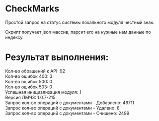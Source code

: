 # CheckMarks

Простой запрос на статус системы локального модуля честный знак.

Скрипт получает json массив, парсит его на нужные нам данные по индексу. 

# Результат выполнения:

Кол-во обращений к API: 92 <br>
Кол-во ошибок 400: 3 <br>
Кол-во ошибок 500: 0 <br>
Кол-во ошибок 503: 0 <br>
Успешная инициализация модуля: 1 <br>
Версия ЛМЧЗ: 1.0.7-215 <br>
Запрос кол-во операций с документами - Добавлено: 46711 <br>
Запрос кол-во операций с документами - Удалено: 8 <br>
Запрос кол-во операций с документами - Очищено: 2499 <br>
